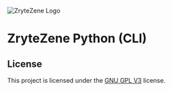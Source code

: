 ![ZryteZene Logo](https://github.com/user-attachments/assets/ada9ea71-136e-43f5-9c52-33755efd341a)

# ZryteZene Python (CLI)

## License
This project is licensed under the [GNU GPL V3](LICENSE) license.
